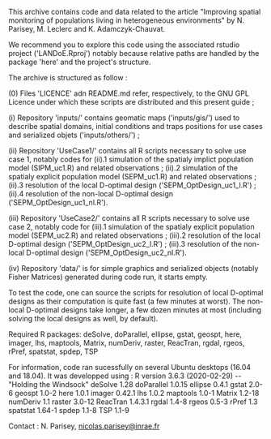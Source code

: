 This archive contains code and data related to the article "Improving spatial monitoring of populations living in heterogeneous environments" by N. Parisey, M. Leclerc and K. Adamczyk-Chauvat.

We recommend you to explore this code using the associated rstudio project ('LANDoE.Rproj') notably because relative paths are handled by the package 'here' and the project's structure.

The archive is structured as follow :

(0) Files 'LICENCE' adn README.md refer, respectively, to the GNU GPL Licence under which these scripts are distributed and this present guide ;

(i) Repository 'inputs/' contains geomatic maps ('inputs/gis/') used to describe spatial domains, initial conditions and traps positions for use cases and serialized objets ('inputs/others/') ;

(ii) Repository 'UseCase1/' contains all R scripts necessary to solve use case 1, notably codes for 
(ii).1 simulation of the spatialy implict population model (SIPM_uc1.R) and related observations ;
(ii).2 simulation of the spatialy explicit population model (SEPM_uc1.R) and related observations ;
(ii).3 resolution of the local D-optimal design ('SEPM_OptDesign_uc1_l.R') ; 
(ii).4 resolution of the non-local D-optimal design ('SEPM_OptDesign_uc1_nl.R').

(iii) Repository 'UseCase2/' contains all R scripts necessary to solve use case 2, notably code for
(iii).1 simulation of the spatialy explicit population model (SEPM_uc2.R) and related observations ;
(iii).2 resolution of the local D-optimal design ('SEPM_OptDesign_uc2_l.R') ;
(iii).3 resolution of the non-local D-optimal design ('SEPM_OptDesign_uc2_nl.R').

(iv) Repository 'data/' is for simple graphics and serialized objects (notably Fisher Matrices) generated during code run, it starts empty.

To test the code, one can source the scripts for resolution of local D-optimal designs as their computation is quite fast (a few minutes at worst). The non-local D-optimal designs take longer, a few dozen minutes at most (including solving the local designs as well, by default).


Required R packages:
deSolve, doParallel, ellipse, gstat, geospt, here, imager, lhs, maptools, Matrix, numDeriv, raster, ReacTran, rgdal, rgeos, rPref, spatstat, spdep, TSP

For information, code ran sucessfully on several Ubuntu desktops (16.04 and 18.04).
It was developped using :
R version 3.6.3 (2020-02-29) -- "Holding the Windsock"
deSolve   	1.28
doParallel 	1.0.15
ellipse		0.4.1
gstat		2.0-6
geospt		1.0-2
here		1.0.1
imager		0.42.1
lhs 		1.0.2
maptools	1.0-1
Matrix		1.2-18
numDeriv	1.1
raster		3.0-12
ReacTran	1.4.3.1
rgdal		1.4-8
rgeos		0.5-3
rPref		1.3
spatstat	1.64-1
spdep		1.1-8
TSP		1.1-9

Contact : N. Parisey, nicolas.parisey@inrae.fr
